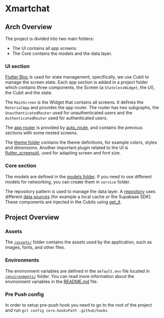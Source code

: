# Xmartchat

## Arch Overview 

The project is divided into two main folders:
- The UI contains all app screens.
- The Core contains the models and the data layer.

### UI section

[Flutter Bloc][bloc] is used for state management, specifically, we use Cubit to manage the screen state.
Each app section is added in a project folder which contains three components, the Screen (a `StatelessWidget`, the UI), the Cubit and the state.

The `MainScreen` is the Widget that contains all screens. It defines the `MaterialApp` and provides the app router.
The router has two subgraphs, the `UnauthenticatedRouter` used for unauthenticated users and the `AuthenticatedRouter` used for authenticated users.

The [app router][app_router] is provided by [auto_route][auto_route], and contains the previous sections with some nested screens.

The [theme folder][theme] contains the theme definitions, for example colors, styles and dimensions. 
Another important plugin related to the UI is [flutter_screenutil][flutter_screenutil], used for adapting screen and font size.

### Core section

The models are defined in the [models folder][models]. If you need to use different models for networking, you can create them in `service` folder.

The repository pattern is used to manage the data layer.
A [repository][repository_folder] uses different [data sources][data_source_folder] (for example a local cache or the Supabase SDK).
These components are injected in the Cubits using [get_it][get_it].

## Project Overview

### Assets
The [`/assets/`](./assets) folder contains the assets used by the application, such as images, fonts, and other files.

### Environments

The environment variables are defined in the `default.env` file located in [`/environments/`](./environments) folder.
You can read more information about the environment variables in the [README.md](./environments/README.md) file.

### Pre Push config

In order to setup pre-push hook you need to go to the root of the project and run `git config core.hooksPath .github/hooks`

[flavorizr]: https://pub.dev/packages/flutter_flavorizr
[flutter_launcher_icons]: https://pub.dev/packages/flutter_launcher_icons
[flutter_native_splash]: https://pub.dev/packages/flutter_native_splash
[pubspec]: ./pubspec.yaml
[app_router]: lib/ui/router/app_router.dart
[bloc]: https://bloclibrary.dev
[auto_route]: https://pub.dev/packages/auto_route
[theme]: lib/ui/theme
[flutter_screenutil]: https://pub.dev/packages/flutter_screenutil
[models]: lib/core/model
[repository_folder]: lib/core/repository
[data_source_folder]: lib/core/source
[get_it]: https://pub.dev/packages/get_it
